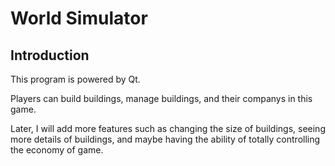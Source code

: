 # World Simulator

## Introduction

This program is powered by Qt.

Players can build buildings, manage buildings, and their companys in this game.

Later, I will add more features such as changing the size of buildings, seeing more details of buildings, and maybe having the ability of totally controlling the economy of game.
